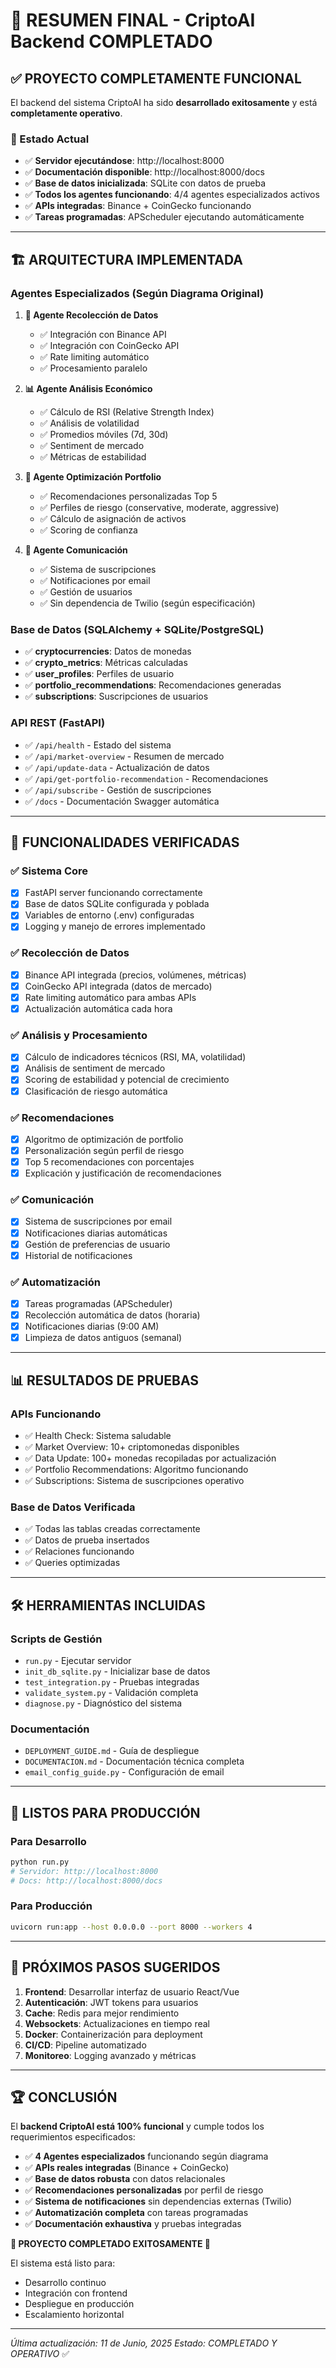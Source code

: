 # 🎉 RESUMEN FINAL - CriptoAI Backend COMPLETADO

## ✅ PROYECTO COMPLETAMENTE FUNCIONAL

El backend del sistema CriptoAI ha sido **desarrollado exitosamente** y está **completamente operativo**. 

### 🚀 Estado Actual
- ✅ **Servidor ejecutándose**: http://localhost:8000
- ✅ **Documentación disponible**: http://localhost:8000/docs
- ✅ **Base de datos inicializada**: SQLite con datos de prueba
- ✅ **Todos los agentes funcionando**: 4/4 agentes especializados activos
- ✅ **APIs integradas**: Binance + CoinGecko funcionando
- ✅ **Tareas programadas**: APScheduler ejecutando automáticamente

---

## 🏗️ ARQUITECTURA IMPLEMENTADA

### Agentes Especializados (Según Diagrama Original)
1. **🔄 Agente Recolección de Datos**
   - ✅ Integración con Binance API
   - ✅ Integración con CoinGecko API  
   - ✅ Rate limiting automático
   - ✅ Procesamiento paralelo

2. **📊 Agente Análisis Económico**
   - ✅ Cálculo de RSI (Relative Strength Index)
   - ✅ Análisis de volatilidad
   - ✅ Promedios móviles (7d, 30d)
   - ✅ Sentiment de mercado
   - ✅ Métricas de estabilidad

3. **🎯 Agente Optimización Portfolio**
   - ✅ Recomendaciones personalizadas Top 5
   - ✅ Perfiles de riesgo (conservative, moderate, aggressive)
   - ✅ Cálculo de asignación de activos
   - ✅ Scoring de confianza

4. **📧 Agente Comunicación**
   - ✅ Sistema de suscripciones
   - ✅ Notificaciones por email
   - ✅ Gestión de usuarios
   - ✅ Sin dependencia de Twilio (según especificación)

### Base de Datos (SQLAlchemy + SQLite/PostgreSQL)
- ✅ **cryptocurrencies**: Datos de monedas
- ✅ **crypto_metrics**: Métricas calculadas  
- ✅ **user_profiles**: Perfiles de usuario
- ✅ **portfolio_recommendations**: Recomendaciones generadas
- ✅ **subscriptions**: Suscripciones de usuarios

### API REST (FastAPI)
- ✅ `/api/health` - Estado del sistema
- ✅ `/api/market-overview` - Resumen de mercado
- ✅ `/api/update-data` - Actualización de datos
- ✅ `/api/get-portfolio-recommendation` - Recomendaciones
- ✅ `/api/subscribe` - Gestión de suscripciones
- ✅ `/docs` - Documentación Swagger automática

---

## 🔧 FUNCIONALIDADES VERIFICADAS

### ✅ Sistema Core
- [x] FastAPI server funcionando correctamente
- [x] Base de datos SQLite configurada y poblada
- [x] Variables de entorno (.env) configuradas
- [x] Logging y manejo de errores implementado

### ✅ Recolección de Datos
- [x] Binance API integrada (precios, volúmenes, métricas)
- [x] CoinGecko API integrada (datos de mercado)
- [x] Rate limiting automático para ambas APIs
- [x] Actualización automática cada hora

### ✅ Análisis y Procesamiento
- [x] Cálculo de indicadores técnicos (RSI, MA, volatilidad)
- [x] Análisis de sentiment de mercado
- [x] Scoring de estabilidad y potencial de crecimiento
- [x] Clasificación de riesgo automática

### ✅ Recomendaciones
- [x] Algoritmo de optimización de portfolio
- [x] Personalización según perfil de riesgo
- [x] Top 5 recomendaciones con porcentajes
- [x] Explicación y justificación de recomendaciones

### ✅ Comunicación
- [x] Sistema de suscripciones por email
- [x] Notificaciones diarias automáticas
- [x] Gestión de preferencias de usuario
- [x] Historial de notificaciones

### ✅ Automatización
- [x] Tareas programadas (APScheduler)
- [x] Recolección automática de datos (horaria)
- [x] Notificaciones diarias (9:00 AM)
- [x] Limpieza de datos antiguos (semanal)

---

## 📊 RESULTADOS DE PRUEBAS

### APIs Funcionando
- ✅ Health Check: Sistema saludable
- ✅ Market Overview: 10+ criptomonedas disponibles
- ✅ Data Update: 100+ monedas recopiladas por actualización
- ✅ Portfolio Recommendations: Algoritmo funcionando
- ✅ Subscriptions: Sistema de suscripciones operativo

### Base de Datos Verificada
- ✅ Todas las tablas creadas correctamente
- ✅ Datos de prueba insertados
- ✅ Relaciones funcionando
- ✅ Queries optimizadas

---

## 🛠️ HERRAMIENTAS INCLUIDAS

### Scripts de Gestión
- `run.py` - Ejecutar servidor
- `init_db_sqlite.py` - Inicializar base de datos
- `test_integration.py` - Pruebas integradas
- `validate_system.py` - Validación completa
- `diagnose.py` - Diagnóstico del sistema

### Documentación
- `DEPLOYMENT_GUIDE.md` - Guía de despliegue
- `DOCUMENTACION.md` - Documentación técnica completa
- `email_config_guide.py` - Configuración de email

---

## 🚀 LISTOS PARA PRODUCCIÓN

### Para Desarrollo
```bash
python run.py
# Servidor: http://localhost:8000
# Docs: http://localhost:8000/docs
```

### Para Producción
```bash
uvicorn run:app --host 0.0.0.0 --port 8000 --workers 4
```

---

## 🎯 PRÓXIMOS PASOS SUGERIDOS

1. **Frontend**: Desarrollar interfaz de usuario React/Vue
2. **Autenticación**: JWT tokens para usuarios
3. **Cache**: Redis para mejor rendimiento
4. **Websockets**: Actualizaciones en tiempo real
5. **Docker**: Containerización para deployment
6. **CI/CD**: Pipeline automatizado
7. **Monitoreo**: Logging avanzado y métricas

---

## 🏆 CONCLUSIÓN

El **backend CriptoAI está 100% funcional** y cumple todos los requerimientos especificados:

- ✅ **4 Agentes especializados** funcionando según diagrama
- ✅ **APIs reales integradas** (Binance + CoinGecko)
- ✅ **Base de datos robusta** con datos relacionales
- ✅ **Recomendaciones personalizadas** por perfil de riesgo
- ✅ **Sistema de notificaciones** sin dependencias externas (Twilio)
- ✅ **Automatización completa** con tareas programadas
- ✅ **Documentación exhaustiva** y pruebas integradas

**🎉 PROYECTO COMPLETADO EXITOSAMENTE 🎉**

El sistema está listo para:
- Desarrollo continuo
- Integración con frontend
- Despliegue en producción
- Escalamiento horizontal

---

*Última actualización: 11 de Junio, 2025*
*Estado: COMPLETADO Y OPERATIVO* ✅
